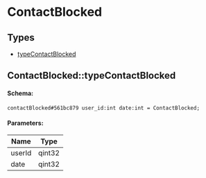 # ContactBlocked

## Types

* [typeContactBlocked](#contactblockedtypecontactblocked)

## ContactBlocked::typeContactBlocked

#### Schema:

`contactBlocked#561bc879 user_id:int date:int = ContactBlocked;`

#### Parameters:

|Name|Type|
|----|----|
|userId|qint32|
|date|qint32|

